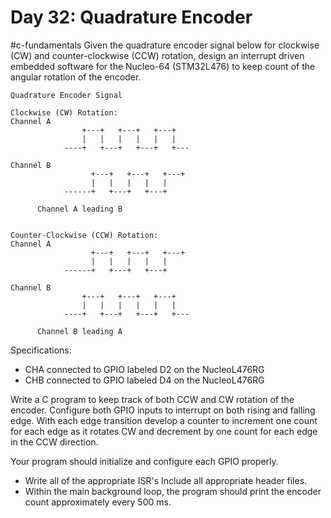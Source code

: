 # Day 32: Quadrature Encoder
#c-fundamentals 
Given the quadrature encoder signal below for clockwise (CW) and counter-clockwise (CCW)  rotation, design an interrupt driven embedded software for the Nucleo-64 (STM32L476)  to keep count of the angular rotation of the encoder.

```
Quadrature Encoder Signal

Clockwise (CW) Rotation:
Channel A
		        +---+   +---+   +---+
		        |   |   |   |   |   |
			----+   +---+   +---+   +---

Channel B
		          +---+   +---+   +---+
				  |   |   |   |   |
			------+   +---+   +---+   

      Channel A leading B


Counter-Clockwise (CCW) Rotation:
Channel A
		          +---+   +---+   +---+
				  |   |   |   |   |
			------+   +---+   +---+   

Channel B
		        +---+   +---+   +---+
			    |   |   |   |   |   |
			----+   +---+   +---+   +---

      Channel B leading A

```


Specifications: 
- CHA connected to GPIO labeled D2 on the NucleoL476RG
- CHB connected to GPIO labeled D4 on the NucleoL476RG 

Write a C program to keep track of both CCW and CW rotation of the encoder. Configure both GPIO inputs to interrupt on both rising and falling edge. With each edge transition develop a counter to increment one count for each edge as it rotates CW and decrement by one count for each edge in the CCW direction. 

Your program should initialize and configure each GPIO properly. 

- Write all of the appropriate ISR's Include all appropriate header files. 
- Within the main background loop, the program should print the encoder count approximately every 500 ms. 


